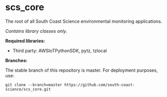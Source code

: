 # scs_core
The root of all South Coast Science environmental monitoring applications.

_Contains library classes only._

**Required libraries:** 

* Third party: AWSIoTPythonSDK, pytz, tzlocal


**Branches:**

The stable branch of this repository is master. For deployment purposes, use:

    git clone --branch=master https://github.com/south-coast-science/scs_core.git
